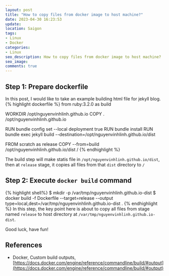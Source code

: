 ```yaml
---
layout: post
title: "How to copy files from docker image to host machine?"
date: 2023-04-30 16:23:53
update:
location: Saigon
tags:
- Linux
- Docker
categories:
- Linux
seo_description: How to copy files from docker image to host machine?
seo_image:
comments: true
---
```

## Step 1: Prepare dockerfile
In this post, I would like to take an example building html file for jekyll blog.
{% highlight dockerfile %}
from ruby:3.2.0 as build

WORKDIR /opt/nguyenvinhlinh.github.io
COPY . /opt/nguyenvinhlinh.github.io

RUN bundle config set --local deployment true
RUN bundle install
RUN bundle exec jekyll build --destination=/opt/nguyenvinhlinh.github.io/dist

FROM scratch as release
COPY --from=build  /opt/nguyenvinhlinh.github.io/dist /
{% endhighlight %}

The build step will make statis file in `/opt/nguyenvinhlinh.github.io/dist`, then at `release` stage, it copies all files from that `dist` directory to `/`
## Step 2: Execute `docker build` command
{% highlight shell%}
$ mkdir -p /var/tmp/nguyenvinhlinh.github.io-dist
$ docker build -f Dockerfile  --target=release --output type=local,dest=/var/tmp/nguyenvinhlinh.github.io-dist .
{% endhighlight %}
In this step, the key point here is about to copy all files from stage named `release` to host directory at `/var/tmp/nguyenvinhlinh.github.io-dist`.

Good luck, have fun!
## References
- Docker, Custom build outputs, [https://docs.docker.com/engine/reference/commandline/build/#output](https://docs.docker.com/engine/reference/commandline/build/#output)

